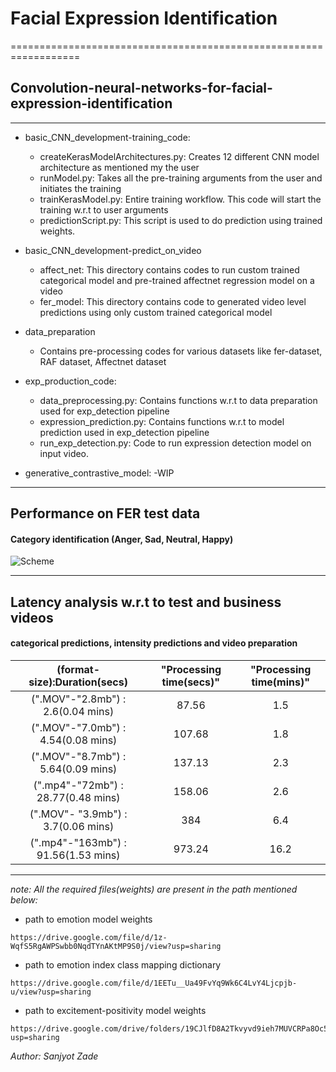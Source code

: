 
# Facial Expression Identification 
==================================================================

## Convolution-neural-networks-for-facial-expression-identification
- - - -

+ basic_CNN_development-training_code:
    - createKerasModelArchitectures.py: Creates 12 different CNN model architecture as mentioned my the user
    - runModel.py: Takes all the pre-training arguments from the user and initiates the training
    - trainKerasModel.py: Entire training workflow. This code will start the training w.r.t to user arguments
    - predictionScript.py: This script is used to do prediction using trained weights.

+ basic_CNN_development-predict_on_video
    - affect_net: This directory contains codes to run custom trained categorical model and pre-trained affectnet regression model on a video
    - fer_model: This directory contains code to generated video level predictions using only custom trained categorical model

+ data_preparation
    - Contains pre-processing codes for various datasets like fer-dataset, RAF dataset, Affectnet dataset

+ exp_production_code:
    - data_preprocessing.py: Contains functions w.r.t to data preparation used for exp_detection pipeline 
    - expression_prediction.py: Contains functions w.r.t to model prediction used in exp_detection pipeline 
    - run_exp_detection.py: Code to run expression detection model on input video.
    
+ generative_contrastive_model:
    -WIP

- - - -

## Performance on FER test data 

#### Category identification (Anger, Sad, Neutral, Happy)

![Scheme](https://bitbucket.org/youplus/expression_detection/raw/master/predict_on_video/results_pic.png)


- - - -

## Latency analysis w.r.t to test and business videos 

#### categorical predictions, intensity predictions and video preparation

| (format-size):Duration(secs)        | "Processing time(secs)" | "Processing time(mins)" |
|:-----------------------------------:|:-----------------------:|:-----------------------:|
| (".MOV"-"2.8mb") : 2.6(0.04 mins)   | 87.56                   |1.5                      |
| (".MOV"-"7.0mb") : 4.54(0.08 mins)  | 107.68	                |1.8                      |
| (".MOV"-"8.7mb") : 5.64(0.09 mins)  | 137.13	                |2.3                      |
| (".mp4"-"72mb") : 28.77(0.48 mins)  | 158.06	                |2.6                      |
| (".MOV"- "3.9mb") : 3.7(0.06 mins)  | 384	                |6.4                      |
| (".mp4"-"163mb") : 91.56(1.53 mins) | 973.24	                |16.2                     |

- - - -

*note: All the required files(weights) are present in the path mentioned below:*

- path to emotion model weights
```
https://drive.google.com/file/d/1z-WqfS5RgAWPSwbb0NqdTYnAKtMP9S0j/view?usp=sharing
```
- path to emotion index class mapping dictionary
```
https://drive.google.com/file/d/1EETu__Ua49FvYq9Wk6C4LvY4Ljcpjb-u/view?usp=sharing
```  
- path to excitement-positivity model weights
```
https://drive.google.com/drive/folders/19CJlfD8A2Tkvyvd9ieh7MUVCRPa8Oc59?usp=sharing
```  

*Author: Sanjyot Zade*
